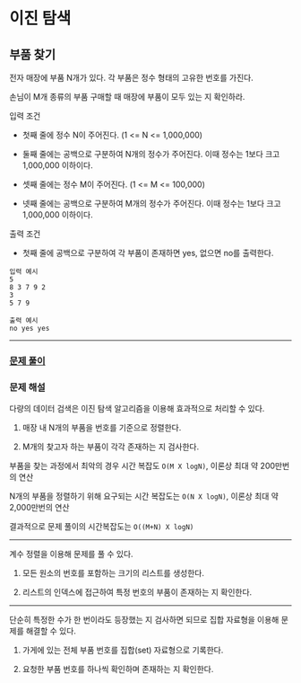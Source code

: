# 이진 탐색

## 부품 찾기

전자 매장에 부품 N개가 있다. 각 부품은 정수 형태의 고유한 번호를 가진다.

손님이 M개 종류의 부품 구매할 때 매장에 부품이 모두 있는 지 확인하라.

입력 조건

- 첫째 줄에 정수 N이 주어진다. (1 <= N <= 1,000,000)

- 둘째 줄에는 공백으로 구분하여 N개의 정수가 주어진다. 이때 정수는 1보다 크고 1,000,000 이하이다.

- 셋째 줄에는 정수 M이 주어진다. (1 <= M <= 100,000)

- 넷째 줄에는 공백으로 구분하여 M개의 정수가 주어진다. 이때 정수는 1보다 크고 1,000,000 이하이다.

출력 조건

- 첫째 줄에 공백으로 구분하여 각 부품이 존재하면 yes, 없으면 no를 출력한다.

```
입력 예시
5
8 3 7 9 2
3
5 7 9
```

```
출력 예시
no yes yes
```

---

### [문제 풀이](./6-1.py)

### 문제 해설

다량의 데이터 검색은 이진 탐색 알고리즘을 이용해 효과적으로 처리할 수 있다.

1. 매장 내 N개의 부품을 번호를 기준으로 정렬한다.

2. M개의 찾고자 하는 부품이 각각 존재하는 지 검사한다.

부품을 찾는 과정에서 최악의 경우 시간 복잡도 `O(M X logN)`, 이론상 최대 약 200만번의 연산

N개의 부품을 정렬하기 위해 요구되는 시간 복잡도는 `O(N X logN)`, 이론상 최대 약 2,000만번의 연산

결과적으로 문제 풀이의 시간복잡도는 `O((M+N) X logN)`

---

계수 정렬을 이용해 문제를 풀 수 있다.

1. 모든 원소의 번호를 포함하는 크기의 리스트를 생성한다.

2. 리스트의 인덱스에 접근하여 특정 번호의 부품이 존재하는 지 확인한다.

---

단순히 특정한 수가 한 번이라도 등장했는 지 검사하면 되므로 집합 자료형을 이용해 문제를 해결할 수 있다.

1. 가게에 있는 전체 부품 번호를 집합(set) 자료형으로 기록한다.

2. 요청한 부품 번호를 하나씩 확인하며 존재하는 지 확인한다.
